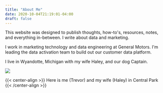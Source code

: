 ```yaml
---
title: "About Me"
date: 2020-10-04T21:19:01-04:00
draft: false
---
```


This website was designed to publish thoughts, how-to's, resources, notes, and everything in-between. I write about data and marketing.

I work in marketing technology and data engineering at General Motors. I'm leading the data activation team to build out our customer data platform.

I live in Wyandotte, Michigan with my wife Haley, and our dog Captain.

![](/page/images/central_park.jpg#half)

{{< center-align >}}
Here is me (Trevor) and my wife (Haley) in Central Park
{{< /center-align >}}

